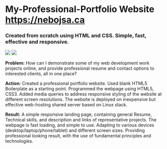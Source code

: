 # My-Professional-Portfolio Website <https://nebojsa.ca>
### Created from scratch using HTML and CSS. Simple, fast, effective and responsive.

<img src="https://nradojcic.github.io/project-screenshots/Project-1a.jpg" >
<img src="https://nradojcic.github.io/project-screenshots/Project-1b.jpg" >

**Problem:** How can I demonstrate some of my web development work projects online, and provide professional resume and contact options to interested clients, all in one place?

**Action:** Created a professional portfolio website. Used blank HTML5 Boilerplate as a starting point. Programmed the webpage using HTML5, CSS3. Added media queries to address responsive styling of the website at different screen resolutions. The website is deployed on inexpensive but effective web-hosting shared server based on Linux stack.

**Result:** A simple responsive landing page, containing general Resume, Technical skills, and description and links of representative projects. The webpage is fast loading, and simple to use. Adapting to various devices (desktop/laptop/phone/tablet) and different screen sizes. Providing professional looking result, with the use of fundamental principles and technologies.
